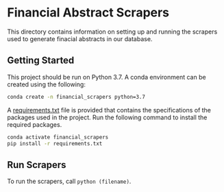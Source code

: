 # Financial Abstract Scrapers
This directory contains information on setting up and running the scrapers used to generate finacial abstracts in our database. 

## Getting Started
This project should be run on Python 3.7. A conda environment can be created using the following:
```bash
conda create -n financial_scrapers python=3.7
```

A [requirements.txt](https://github.com/ValaryLim/finsearchIE/tree/main/scrapers/requirements.txt) file is provided that contains the specifications of the packages used in the project. Run the following command to install the required packages.
```bash
conda activate financial_scrapers
pip install -r requirements.txt
```

## Run Scrapers
To run the scrapers, call `python (filename)`.
